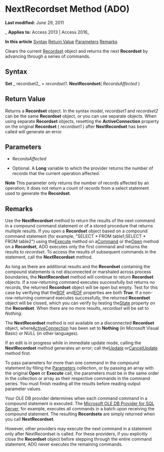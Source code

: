 
# NextRecordset Method (ADO)

 **Last modified:** June 29, 2011

 _ **Applies to:** Access 2013 | Access 2016_

 **In this article**
[Syntax](#sectionSection1)
[Return Value](#sectionSection2)
[Parameters](#sectionSection3)
[Remarks](#sectionSection4)



Clears the current [Recordset](0f963bf8-f066-dc8a-b754-f427de712df1.md) object and returns the next **Recordset** by advancing through a series of commands.

## Syntax
<a name="sectionSection1"> </a>

 **Set** _ recordset2_ = _recordset1_. **NextRecordset**( _RecordsAffected_ )


## Return Value
<a name="sectionSection2"> </a>

Returns a  **Recordset** object. In the syntax model, _recordset1_ and _recordset2_ can be the same **Recordset** object, or you can use separate objects. When using separate **Recordset** objects, resetting the **ActiveConnection** property on the original **Recordset** ( _recordset1_ ) after **NextRecordset** has been called will generate an error.


## Parameters
<a name="sectionSection3"> </a>


-  _RecordsAffected_
    
- Optional. A  **Long** variable to which the provider returns the number of records that the current operation affected.
    

 **Note**  This parameter only returns the number of records affected by an operation; it does not return a count of records from a select statement used to generate the  **Recordset**.


## Remarks
<a name="sectionSection4"> </a>

Use the  **NextRecordset** method to return the results of the next command in a compound command statement or of a stored procedure that returns multiple results. If you open a **Recordset** object based on a compound command statement (for example, "SELECT * FROM table1;SELECT * FROM table2") using the[Execute](http://msdn.microsoft.com/library/01812c8c-403e-4428-23f6-86bda747bd0e%28Office.15%29.aspx) method on a[Command](64f4ef03-f858-c004-b891-0c96d13a5e6e.md) or the[Open](87ef19a4-28e1-dec7-ed33-4ae500b9c460.md) method on a **Recordset**, ADO executes only the first command and returns the results to _recordset_. To access the results of subsequent commands in the statement, call the **NextRecordset** method.

As long as there are additional results and the  **Recordset** containing the compound statements is not disconnected or marshaled across process boundaries, the **NextRecordset** method will continue to return **Recordset** objects. If a row-returning command executes successfully but returns no records, the returned **Recordset** object will be open but empty. Test for this case by verifying that the[BOF](f797e140-5572-1a4d-9afc-285f6a3868a8.md) and[EOF](f797e140-5572-1a4d-9afc-285f6a3868a8.md) properties are both **True**. If a non-row-returning command executes successfully, the returned **Recordset** object will be closed, which you can verify by testing the[State](ade0a50c-e2d8-23ac-4ea9-b012fedcd5db.md) property on the **Recordset**. When there are no more results, _recordset_ will be set to _Nothing_.

The  **NextRecordset** method is not available on a disconnected **Recordset** object, where[ActiveConnection](5501b2d7-b62c-5fff-1edd-2b7efb3f8c4a.md) has been set to **Nothing** (in Microsoft Visual Basic) or NULL (in other languages).

If an edit is in progress while in immediate update mode, calling the  **NextRecordset** method generates an error; call the[Update](fc88cab6-c379-bb4f-530c-da08107924e0.md) or[CancelUpdate](2bd4d168-ba52-7786-5046-44febeda88e1.md) method first.

To pass parameters for more than one command in the compound statement by filling the [Parameters](554387c3-3572-5391-3b24-c7d3443844cd.md) collection, or by passing an array with the original **Open** or **Execute** call, the parameters must be in the same order in the collection or array as their respective commands in the command series. You must finish reading all the results before reading output parameter values.

Your OLE DB provider determines when each command command in a compound statement is executed. The [Microsoft OLE DB Provider for SQL Server](0ffdea03-1a76-499b-f649-423f6b3c13d7.md), for example, executes all commands in a batch upon receiving the compound statement. The resulting  **Recordsets** are simply returned when you call **NextRecordset**.

However, other providers may execute the next command in a statement only after NextRecordset is called. For these providers, if you explicitly close the  **Recordset** object before stepping through the entire command statement, ADO never executes the remaining commands.

